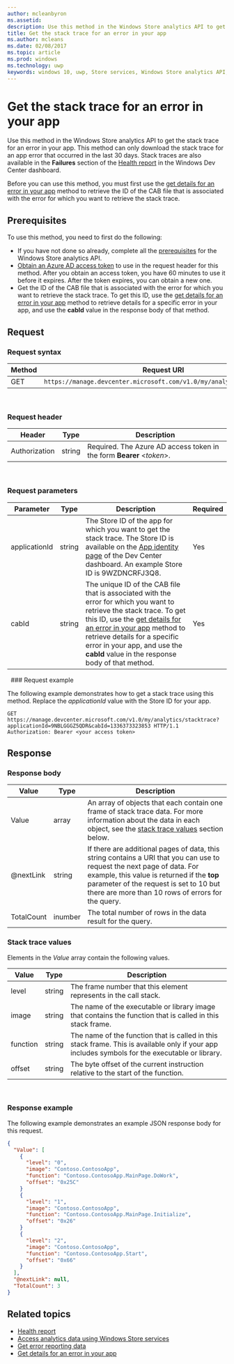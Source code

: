 ---author: mcleanbyronms.assetid:description: Use this method in the Windows Store analytics API to get the stack trace for an error in your app.title: Get the stack trace for an error in your appms.author: mcleansms.date: 02/08/2017ms.topic: articlems.prod: windowsms.technology: uwpkeywords: windows 10, uwp, Store services, Windows Store analytics API, stack trace, error---# Get the stack trace for an error in your appUse this method in the Windows Store analytics API to get the stack trace for an error in your app. This method can only download the stack trace for an app error that occurred in the last 30 days. Stack traces are also available in the **Failures** section of the [Health report](../publish/health-report.md) in the Windows Dev Center dashboard.Before you can use this method, you must first use the [get details for an error in your app](get-details-for-an-error-in-your-app.md) method to retrieve the ID of the CAB file that is associated with the error for which you want to retrieve the stack trace.## PrerequisitesTo use this method, you need to first do the following:* If you have not done so already, complete all the [prerequisites](access-analytics-data-using-windows-store-services.md#prerequisites) for the Windows Store analytics API.* [Obtain an Azure AD access token](access-analytics-data-using-windows-store-services.md#obtain-an-azure-ad-access-token) to use in the request header for this method. After you obtain an access token, you have 60 minutes to use it before it expires. After the token expires, you can obtain a new one.* Get the ID of the CAB file that is associated with the error for which you want to retrieve the stack trace. To get this ID, use the [get details for an error in your app](get-details-for-an-error-in-your-app.md) method to retrieve details for a specific error in your app, and use the **cabId** value in the response body of that method.## Request### Request syntax| Method | Request URI                                                          ||--------|----------------------------------------------------------------------|| GET    | ```https://manage.devcenter.microsoft.com/v1.0/my/analytics/stacktrace``` |<span/> ### Request header| Header        | Type   | Description                                                                 ||---------------|--------|-----------------------------------------------------------------------------|| Authorization | string | Required. The Azure AD access token in the form **Bearer** &lt;*token*&gt;. |<span/> ### Request parameters| Parameter        | Type   |  Description      |  Required  ||---------------|--------|---------------|------|| applicationId | string | The Store ID of the app for which you want to get the stack trace. The Store ID is available on the [App identity page](../publish/view-app-identity-details.md) of the Dev Center dashboard. An example Store ID is 9WZDNCRFJ3Q8. |  Yes  || cabId | string | The unique ID of the CAB file that is associated with the error for which you want to retrieve the stack trace. To get this ID, use the [get details for an error in your app](get-details-for-an-error-in-your-app.md) method to retrieve details for a specific error in your app, and use the **cabId** value in the response body of that method. |  Yes  |<span/> ### Request exampleThe following example demonstrates how to get a stack trace using this method. Replace the *applicationId* value with the Store ID for your app.```syntaxGET https://manage.devcenter.microsoft.com/v1.0/my/analytics/stacktrace?applicationId=9NBLGGGZ5QDR&cabId=1336373323853 HTTP/1.1Authorization: Bearer <your access token>```## Response### Response body| Value      | Type    | Description                  ||------------|---------|--------------------------------|| Value      | array   | An array of objects that each contain one frame of stack trace data. For more information about the data in each object, see the [stack trace values](#stack-trace-values) section below. || @nextLink  | string  | If there are additional pages of data, this string contains a URI that you can use to request the next page of data. For example, this value is returned if the **top** parameter of the request is set to 10 but there are more than 10 rows of errors for the query. || TotalCount | inumber | The total number of rows in the data result for the query.          |<span/>### Stack trace valuesElements in the *Value* array contain the following values.| Value           | Type    | Description      ||-----------------|---------|----------------|| level            | string  |  The frame number that this element represents in the call stack.  || image   | string  |   The name of the executable or library image that contains the function that is called in this stack frame.           || function | string  |  The name of the function that is called in this stack frame. This is available only if your app includes symbols for the executable or library.              || offset     | string  |  The byte offset of the current instruction relative to the start of the function.      |<span/> ### Response exampleThe following example demonstrates an example JSON response body for this request.```json{  "Value": [    {      "level": "0",      "image": "Contoso.ContosoApp",      "function": "Contoso.ContosoApp.MainPage.DoWork",      "offset": "0x25C"    }    {      "level": "1",      "image": "Contoso.ContosoApp",      "function": "Contoso.ContosoApp.MainPage.Initialize",      "offset": "0x26"    }    {      "level": "2",      "image": "Contoso.ContosoApp",      "function": "Contoso.ContosoApp.Start",      "offset": "0x66"    }  ],  "@nextLink": null,  "TotalCount": 3}```## Related topics* [Health report](../publish/health-report.md)* [Access analytics data using Windows Store services](access-analytics-data-using-windows-store-services.md)* [Get error reporting data](get-error-reporting-data.md)* [Get details for an error in your app](get-details-for-an-error-in-your-app.md)